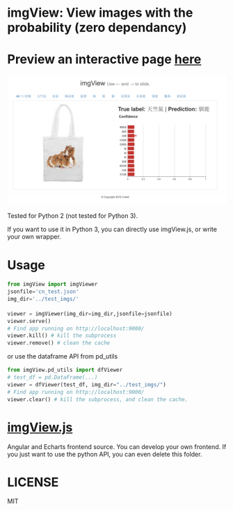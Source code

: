 # imgView: View images with the probability (**zero dependancy**)

# Preview an interactive page [here](http://duducheng.github.io/imgView/)
![screenshot](screenshot.png "screenshot")

Tested for Python 2 (not tested for Python 3).

If you want to use it in Python 3, you can directly use imgView.js, or write your own wrapper.

# Usage
```python
from imgView import imgViewer
jsonfile='cn_test.json'
img_dir='../test_imgs/'

viewer = imgViewer(img_dir=img_dir,jsonfile=jsonfile)
viewer.serve()
# Find app running on http://localhost:9000/
viewer.kill() # kill the subprocess
viewer.remove() # clean the cache
```
or use the dataframe API from pd_utils
```python
from imgView.pd_utils import dfViewer
# test_df = pd.DataFrame(...)
viewer = dfViewer(test_df, img_dir="../test_imgs/")
# Find app running on http://localhost:9000/
viewer.clear() # kill the subprocess, and clean the cache.
```

# [imgView.js](imgView.js/)
Angular and Echarts frontend source.
You can develop your own frontend. If you just want to use the python API, you can even delete this folder.

# LICENSE
MIT
